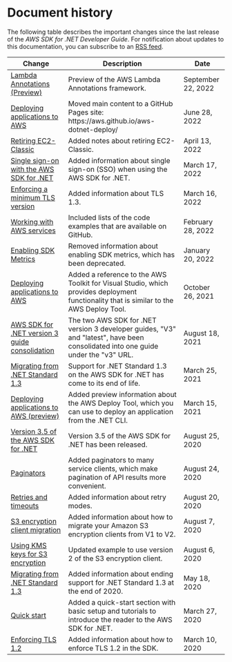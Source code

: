 # Document history<a name="document-history"></a>

The following table describes the important changes since the last release of the *AWS SDK for \.NET Developer Guide*\. For notification about updates to this documentation, you can subscribe to an [RSS feed](https://docs.aws.amazon.com/sdk-for-net/latest/developer-guide/amazon-aws-sdk-for-net-dev-guide-doc-history.rss)\.

| Change | Description | Date | 
| --- |--- |--- |
| [Lambda Annotations \(Preview\)](aws-lambda-annotations.md) | Preview of the AWS Lambda Annotations framework\. | September 22, 2022 | 
| [Deploying applications to AWS](deploying.md) | Moved main content to a GitHub Pages site: https://aws\.github\.io/aws\-dotnet\-deploy/ | June 28, 2022 | 
| [Retiring EC2\-Classic](#document-history) | Added notes about retiring EC2\-Classic\. | April 13, 2022 | 
| [Single sign\-on with the AWS SDK for \.NET](sso.md) | Added information about single sign\-on \(SSO\) when using the AWS SDK for \.NET\. | March 17, 2022 | 
| [Enforcing a minimum TLS version](enforcing-tls.md) | Added information about TLS 1\.3\. | March 16, 2022 | 
| [Working with AWS services](working-with-aws-services.md) | Included lists of the code examples that are available on GitHub\. | February 28, 2022 | 
| [Enabling SDK Metrics](#document-history) | Removed information about enabling SDK metrics, which has been deprecated\. | January 20, 2022 | 
| [Deploying applications to AWS](deploying.md) | Added a reference to the AWS Toolkit for Visual Studio, which provides deployment functionality that is similar to the AWS Deploy Tool\. | October 26, 2021 | 
| [AWS SDK for \.NET version 3 guide consolidation](#document-history) | The two AWS SDK for \.NET version 3 developer guides, "V3" and "latest", have been consolidated into one guide under the "v3" URL\. | August 18, 2021 | 
| [Migrating from \.NET Standard 1\.3](migration-from-net-standard-1-3.md) | Support for \.NET Standard 1\.3 on the AWS SDK for \.NET has come to its end of life\. | March 25, 2021 | 
| [Deploying applications to AWS \(preview\)](deploying.md) | Added preview information about the AWS Deploy Tool, which you can use to deploy an application from the \.NET CLI\. | March 15, 2021 | 
| [Version 3\.5 of the AWS SDK for \.NET](net-dg-v35.md) | Version 3\.5 of the AWS SDK for \.NET has been released\. | August 25, 2020 | 
| [Paginators](paginators.md) | Added paginators to many service clients, which make pagination of API results more convenient\. | August 24, 2020 | 
| [Retries and timeouts](retries-timeouts.md) | Added information about retry modes\. | August 20, 2020 | 
| [S3 encryption client migration](s3-encryption-migration.md) | Added information about how to migrate your Amazon S3 encryption clients from V1 to V2\. | August 7, 2020 | 
| [Using KMS keys for S3 encryption](kms-keys-s3-encryption.md) | Updated example to use version 2 of the S3 encryption client\. | August 6, 2020 | 
| [Migrating from \.NET Standard 1\.3](migration-from-net-standard-1-3.md) | Added information about ending support for \.NET Standard 1\.3 at the end of 2020\. | May 18, 2020 | 
| [Quick start](quick-start.md) | Added a quick\-start section with basic setup and tutorials to introduce the reader to the AWS SDK for \.NET\. | March 27, 2020 | 
| [Enforcing TLS 1\.2](enforcing-tls.md) | Added information about how to enforce TLS 1\.2 in the SDK\. | March 10, 2020 | 